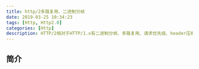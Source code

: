```yaml
---
title: http/2多路复用、二进制分帧
date: 2019-03-25 10:34:23
tags: [Http, Http2.0]
categories: [Http]
description: HTTP/2相对于HTTP/1.x有二进制分帧、多路复用、请求优先级、header压缩等，这里主要讲解二进制分帧、多路复用、header压缩。
---
```

## 简介

